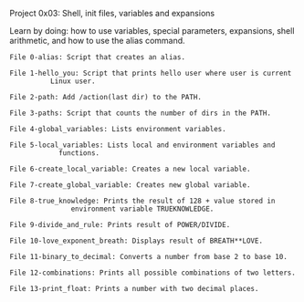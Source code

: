 Project 0x03: Shell, init files, variables and expansions
	
Learn by doing: how to use variables, special parameters, expansions, shell arithmetic, and how to use the alias command.

	File 0-alias: Script that creates an alias.

	File 1-hello_you: Script that prints hello user where user is current
			  Linux user.

	File 2-path: Add /action(last dir) to the PATH. 

	File 3-paths: Script that counts the number of dirs in the PATH.

	File 4-global_variables: Lists environment variables.

	File 5-local_variables: Lists local and environment variables and
				functions.

	File 6-create_local_variable: Creates a new local variable.

	File 7-create_global_variable: Creates new global variable.

	File 8-true_knowledge: Prints the result of 128 + value stored in
			       environment variable TRUEKNOWLEDGE.

	File 9-divide_and_rule: Prints result of POWER/DIVIDE.

	File 10-love_exponent_breath: Displays result of BREATH**LOVE.

	File 11-binary_to_decimal: Converts a number from base 2 to base 10.

	File 12-combinations: Prints all possible combinations of two letters.

	File 13-print_float: Prints a number with two decimal places.		
